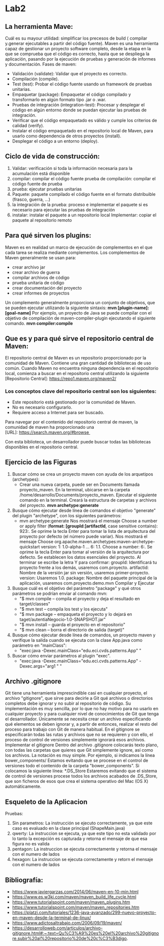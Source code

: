 # Lab2

## La herramienta Mave:
Cuál es su mayour utilidad: simplificar los precesos de build ( compilar y.generar ejecutables a partir del código fuente).
Maven es una herramienta capaz de gestionar un proyecto software completo, desde la etapa en la que se comprueba que el código es correcto, hasta que se despliega la aplicación, pasando por la ejecución de pruebas y generación de informes y documentación.
Fases de maven:
- Validación (validate): Validar que el proyecto es correcto.
- Compilación (compile).
- Test (test): Probar el código fuente usando un framework de pruebas unitarias.
- Empaquetar (package): Empaquetar el código compilado y transformarlo en algún formato tipo .jar o .war.
- Pruebas de integración (integration-test): Procesar y desplegar el código en algún entorno donde se puedan ejecutar las pruebas de integración.
- Verificar que el código empaquetado es válido y cumple los criterios de calidad (verify).
- Instalar el código empaquetado en el repositorio local de Maven, para usarlo como dependencia de otros proyectos (install).
- Desplegar el código a un entorno (deploy).

## Ciclo de vida de construcción:
1. Validar: verificación si toda la información necesaria para la acumulación está disponible
2. compilar: compilar el código fuente
prueba de compilación: compilar el código fuente de prueba
3. prueba: ejecutar pruebas unitarias
4. Paquete: paquete compilado el código fuente en el formato distribuible (frasco, guerra, ...)
5. la integración de la prueba: proceso e implementar el paquete si es necesario para ejecutar las pruebas de integración
6. instalar: instalar el paquete a un repositorio local
Implementar: copiar el paquete al repositorio remoto

## Para qué sirven los plugins: 
Maven es en realidad un marco de ejecución de complementos en el que cada tarea se realiza mediante complementos. Los complementos de Maven generalmente se usan para:
* crear archivo jar
* crear archivo de guerra
* compilar archivos de código
* prueba unitaria de código
* crear documentación del proyecto
* crear informes de proyectos

Un complemento generalmente proporciona un conjunto de objetivos, que se pueden ejecutar utilizando la siguiente sintaxis:
**mvn [plugin-name]:[goal-name]**
Por ejemplo, un proyecto de Java se puede compilar con el objetivo de compilación de maven-compiler-plugin ejecutando el siguiente comando.
**mvn compiler:compile**

## Que es y para qué sirve el repositorio central de Maven: 
El repositorio central de Maven es un repositorio proporcionado por la comunidad de Maven. Contiene una gran cantidad de bibliotecas de uso común.
Cuando Maven no encuentra ninguna dependencia en el repositorio local, comienza a buscar en el repositorio central utilizando la siguiente 
[Repositorio Central]: https://repo1.maven.org/maven2/

### Los conceptos clave del repositorio central son los siguientes:
* Este repositorio está gestionado por la comunidad de Maven.
* No es necesario configurarlo.
* Requiere acceso a Internet para ser buscado.

Para navegar por el contenido del repositorio central de maven, la comunidad de maven ha proporcionado una [URL]: https://search.maven.org/#browse 

Con esta biblioteca, un desarrollador puede buscar todas las bibliotecas disponibles en el repositorio central.

## Ejercicio de las Figuras
1. Buscar cómo se crea un proyecto maven con ayuda de los arquetipos (archetypes):
    - Crear una nueva carpeta, puede ser en Documents llamada proyecto_maven.
    En la terminal, ubicarse en la carpeta /home/desarrollo/Documents/proyecto_maven.
    Ejecutar el siguiente comando en la terminal. Creará la estructura de carpetas y archivos del proyecto.
    **mvn archetype:generate**
2. Busque cómo ejecutar desde línea de comandos el objetivo "generate" del    plugin "archetype", con los siguientes parámetros:
    - mvn archetype:generate
    Nos mostrará el mensaje Choose a number or apply filter (**format: [groupId:]artifactId**, case sensitive contains): 923:. Se oprime la tecla Enter para tomar la lista de arquitectura del proyecto por defecto (el número puede variar).
    Nos mostrará el mensaje Choose org.apache.maven.archetypes:maven-archetype-quickstart version: 1: 1.0-alpha-1 … 6: 1.1. Choose a number: 6:. Se oprime la tecla Enter para tomar al versión de la arquitectura por defecto.
    Se establecen los datos esenciales del proyecto. Al terminar se escribe la letra Y para confirmar:
    groupId: Identificará tu proyecto frente a los demás, usaremos com.proyecto.
    artifactid: Nombre de la versión jar sin versión, usaremos primer-proyecto.
    version: Usaremos 1.0.
    package: Nombre del paquete principal de la aplicación, usaremos com.proyecto.demo.mvn 
    Compilar y Ejecutar
3. Busque cuál es el objetivo del parámetro "package" y qué otros parámetros se podrían enviar al comando mvn:
    - "$ mvn compile – compila el proyecto y deja el resultado en target/classes"
    - "$ mvn test – compila los test y los ejecuta"
    - "$ mvn package – empaqueta el proyecto y lo dejará en taget/autentiaNegocio-1.0-SNAPSHOT.jar"
    - "$ mvn install – guarda el proyecto en el repositorio"
    - "$ mvn clean – borra el directorio de salida (target)"
4. Busque cómo ejecutar desde línea de comandos, un proyecto maven y verifique la salida cuando se ejecuta con la clase App.java como parámetro en "mainClass":
    - "exec:java -Dexec.mainClass="edu.eci.cvds.patterns.App" "
5. Buscar cómo enviar parámetros al plugin "exec".
    - "exec:java -Dexec.mainClass="edu.eci.cvds.patterns.App" -Dexec.args="arg1 " "

## Archivo .gitignore
Git tiene una herramienta imprescindible casi en cualquier proyecto, el archivo "gitignore", que sirve para decirle a Git qué archivos o directorios completos debe ignorar y no subir al repositorio de código.
Su implementación es muy sencilla, por lo que no hay motivo para no usarlo en cualquier proyecto y para cualquier nivel de conocimientos de Git que tenga el desarrollador. Únicamente se necesita crear un archivo especificando qué elementos se deben ignorar y, a partir de entonces, realizar el resto del proceso para trabajo con Git de manera habitual.
En el gitignore se especificarán todas las rutas y archivos que no se requieren y con ello, el proceso de control de versiones simplemente ignorará esos archivos. 
Implementar el gitignore
Dentro del archivo .gitignore colocarás texto plano, con todas las carpetas que quieres que Git simplemente ignore, así como los archivos.
La notación es muy simple. Por ejemplo, si indicamos la línea
bower_components/
Estamos evitando que se procese en el control de versiones todo el contenido de la carpeta "bower_components".
Si colocamos la siguiente línea:
*.DS_Store
Estaremos evitando que el sistema de control de versiones procese todos los archivos acabados de .DS_Store, que son ficheros de esos que crea el sistema operativo del Mac (OS X) automáticamente.

## Esqueleto de la Aplicacion
Pruebas:
1. Sin parametros: La instrucción se ejecuto correctamente, ya que este caso es evaluado en la clase principal (ShapeMain.java)
2. qwerty: La instruccion se ejecuta, ya que este tipo no esta validado por lo tanto la excepción es capturada y retorna el mensaje de que esa figura no es valida
3. pentagon: La instruccion se ejecuta correctamente y retorna el mensaje con el numero de lados
4. hexagon: La instruccion se ejecuta correctamente y retorn el mensaje con el numero de lados



## Bibliografía:
* https://www.javiergarzas.com/2014/06/maven-en-10-min.html
* https://www.es.w3ki.com/maven/maven_build_life_cycle.html
* https://www.tutorialspoint.com/maven/maven_plugins.htm
* https://www.tutorialspoint.com/maven/maven_repositories.htm
* https://platzi.com/tutoriales/1236-java-avanzado/299-nuevo-proyecto-en-maven-desde-la-terminal-de-linux/
* https://www.adictosaltrabajo.com/2006/09/19/maven/
* https://desarrolloweb.com/articulos/archivo-gitignore.html#:~:text=Qu%C3%A9%20es%20el%20archivo%20gitignore,subir%20al%20repositorio%20de%20c%C3%B3digo.
